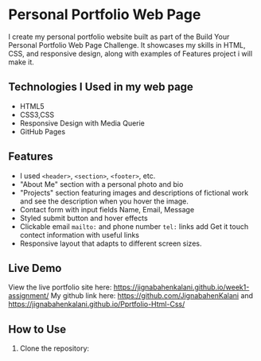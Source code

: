 # Personal Portfolio Web Page

I create my personal portfolio website built as part of the Build Your Personal Portfolio Web Page Challenge.
It showcases my skills in HTML, CSS, and responsive design, along with examples of Features project i will make it. 

## Technologies I Used in my web page 

- HTML5
- CSS3,CSS
- Responsive Design with Media Querie
- GitHub Pages

## Features

- I used `<header>`, `<section>`, `<footer>`, etc.
- "About Me" section with a personal photo and bio
- "Projects" section featuring images and descriptions of fictional work  and see the description when you hover the image.
- Contact form with input fields Name, Email, Message 
- Styled submit button and hover effects
- Clickable email `mailto:` and phone number `tel:` links add Get it touch contect information with useful links 
- Responsive layout that adapts to different screen sizes.

## Live Demo

View the live portfolio site here: https://jignabahenkalani.github.io/week1-assignment/
My github link here: https://github.com/JignabahenKalani and https://jignabahenkalani.github.io/Pprtfolio-Html-Css/

## How to Use

1. Clone the repository:
